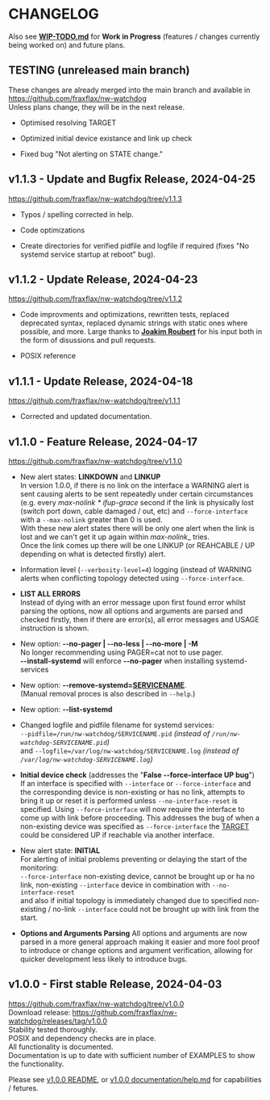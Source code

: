 # CHANGELOG
Also see __[WIP-TODO.md](https://github.com/fraxflax/nw-watchdog/blob/main/documentation/WIP-TODO.md)__ for __Work in Progress__ (features / changes currently being worked on) and future plans.

## TESTING (unreleased main branch)
These changes are already merged into the main branch and available in https://github.com/fraxflax/nw-watchdog <br>
Unless plans change, they will be in the next release.

* Optimised resolving TARGET

* Optimized initial device existance and link up check

* Fixed bug "Not alerting on STATE change."

## v1.1.3 - Update and Bugfix Release, 2024-04-25
https://github.com/fraxflax/nw-watchdog/tree/v1.1.3

* Typos / spelling corrected in help.

* Code optimizations

* Create directories for verified pidfile and logfile if required (fixes "No systemd service startup at reboot" bug).

## v1.1.2 - Update Release, 2024-04-23
https://github.com/fraxflax/nw-watchdog/tree/v1.1.2

* Code improvments and optimizations, rewritten tests, replaced deprecated syntax, replaced dynamic strings with static ones where possible, and more.
  Large thanks to __[Joakim Roubert](https://github.com/d97jro)__ for his input both in the form of disussions and pull requests.

* POSIX reference

## v1.1.1 - Update Release, 2024-04-18
https://github.com/fraxflax/nw-watchdog/tree/v1.1.1

* Corrected and updated documentation.

## v1.1.0 - Feature Release, 2024-04-17
https://github.com/fraxflax/nw-watchdog/tree/v1.1.0

* New alert states: __LINKDOWN__ and __LINKUP__<br>
  In version 1.0.0, if there is no link on the interface a WARNING alert is sent causing alerts to be sent repeatedly under certain circumstances (e.g. every _max-nolink * ifup-grace_ second  if the link is physically lost (switch port down, cable damaged / out, etc) and `--force-interface` with a `--max-nolink` greater than 0 is used.<br>
  With these new alert states there will be only one alert when the link is lost and we can't get it up again within _max-nolink__ tries.<br>
  Once the link comes up there will be one LINKUP (or REAHCABLE / UP depending on what is detected firstly) alert.
  
* Information level (`--verbosity-level=4`) logging (instead of WARNING alerts when  conflicting topology detected using `--force-interface`.

* __LIST ALL ERRORS__<br>
  Instead of dying with an error message upon first found error whilst parsing the options, now all options and arguments are parsed and checked firstly, then if there are error(s), all error messages and USAGE instruction is shown.

* New option: __--no-pager | --no-less | --no-more | -M__<br>
  No longer recommending using PAGER=cat not to use pager.<br>
  __--install-systemd__ will enforce __--no-pager__ when installing systemd-services
  
* New option: __--remove-systemd=<ins>SERVICENAME</ins>__.<br>
  (Manual removal proces is also described in `--help`.)

* New option: __--list-systemd__

* Changed logfile and pidfile filename for systemd services:<br>
  `--pidfile=/run/nw-watchdog/SERVICENAME.pid` _(instead of `/run/nw-watchdog-SERVICENAME.pid`)_<br>
  and `--logfile=/var/log/nw-watchdog/SERVICENAME.log` _(instead of `/var/log/nw-watchdog-SERVICENAME.log`)_
  
* __Initial device check__ (addresses the "__False --force-interface UP bug__") <br>
  If an interface is specified with `--interface` or `--force-interface` and the corresponding device is non-existing or has no link, attempts to bring it up or reset it is performed unless `--no-interface-reset` is specified. Using `--force-interface` will now require the interface to come up with link before proceeding. This addresses the bug of when a non-existing device was specified as `--force-interface` the <ins>TARGET</ins> could be considered UP if reachable via another interface.

* New alert state: __INITIAL__<br>
  For alerting of initial problems preventing or delaying the start of the monitoring:<br>
  `--force-interface` non-existing device, cannot be brought up or ha no link, non-existing `--interface` device in combination with `--no-interface-reset`<br>
  and also if initial topology is immediately changed due to specified non-existing / no-link `--interface` could not be brought up with link from the start.
  
* __Options and Arguments Parsing__
All options and arguments are now parsed in a more general approach making it easier and more fool proof to introduce or change options and argument verification, allowing for quicker development less likely to introduce bugs.

## v1.0.0 - First stable Release, 2024-04-03
https://github.com/fraxflax/nw-watchdog/tree/v1.0.0 <br>
Download release: https://github.com/fraxflax/nw-watchdog/releases/tag/v1.0.0 <br>
Stability tested thoroughly.<br>
POSIX and dependency checks are in place.<br>
All functionality is documented.<br>
Documentation is up to date with sufficient number of EXAMPLES to show the functionality.

Please see
[v1.0.0 README](https://github.com/fraxflax/nw-watchdog/blob/v1.0.0/README.md),
or [v1.0.0 documentation/help.md](https://github.com/fraxflax/nw-watchdog/blob/v1.0.0/documentation/help.md) 
for capabilities / fetures.


